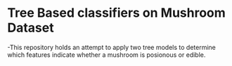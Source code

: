 # Tree Based classifiers on Mushroom Dataset
-This repository holds an attempt to apply two tree models to determine which features indicate whether a mushroom is posionous or edible.
